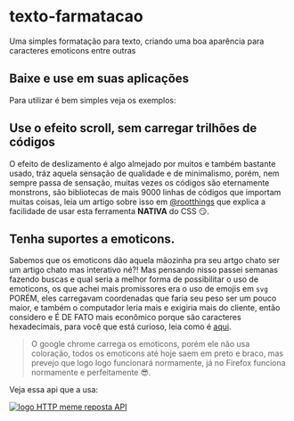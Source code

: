 # texto-farmatacao

Uma simples formatação para texto, criando uma boa aparência para caracteres emoticons entre outras

## Baixe e use em suas aplicações

 Para utilizar é bem simples veja os exemplos:
 
## Use o efeito scroll, sem carregar trilhões de códigos

O efeito de deslizamento é algo almejado por muitos e também bastante usado, tráz aquela sensação de qualidade e de minimalismo, porém, nem sempre passa de sensação, muitas vezes os códigos são eternamente monstrons, são bibliotecas de mais 9000 linhas de códigos que importam muitas coisas, leia um artigo sobre isso em [@rootthings](https://rootthings.org/artigos/css3-paralax/) que explica a facilidade de usar esta ferramenta **NATIVA** do CSS 😏.

## Tenha suportes a emoticons.

Sabemos que os emoticons dão aquela mãozinha pra seu artgo chato ser um artigo chato mas interativo né?! Mas pensando nisso passei semanas fazendo buscas e qual seria a melhor forma de possibilitar o uso de emoticons, os que achei mais promissores era o uso de emojis em `svg` PORÉM, eles carregavam coordenadas que faria seu peso ser um pouco maior, e também o computador leria mais e exigiria mais do cliente, então considero e É DE FATO mais econômico porque são caracteres hexadecimais, para você que está curioso, leia como é [aqui](http://www.fileformat.info/info/unicode/char/1f603/index.htm).

> O google chrome carrega os emoticons, porém ele não usa coloração, todos os emoticons até hoje saem em preto e braco, mas prevejo que logo logo funcionará normamente, já no Firefox funciona normamente e perfeitamente 😎.

Veja essa api que a usa:

<a href="https://jul10l1r4.github.io/HTTP_-_Resposta/" style="text-align:center">![logo HTTP meme reposta API](https://jul10l1r4.github.io/HTTP_-_Resposta/img/logo.jpeg "HTTP - meme reposta API")</a>

